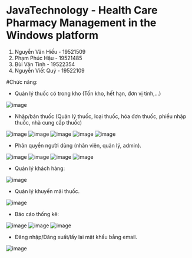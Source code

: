 # JavaTechnology - Health Care Pharmacy Management in the Windows platform


1. Nguyễn Văn Hiếu - 19521509
2. Phạm Phúc Hậu - 19521485
3. Bùi Văn Tình - 19522354
4. Nguyễn Viết Quý - 19522109

#Chức năng:
+ Quản lý thuốc có trong kho (Tồn kho, hết hạn, đơn vị tính,...)

![image](https://user-images.githubusercontent.com/67740526/183787995-03449f66-e044-483f-ad83-330af0d756d6.png)

+ Nhập/bán thuốc (Quản lý thuốc, loại thuốc, hóa đơn thuốc, phiếu nhập thuốc, nhà cung cấp thuốc)

![image](https://user-images.githubusercontent.com/67740526/183788188-83747b19-d6e0-47a7-8091-2b59cf383a1d.png)
![image](https://user-images.githubusercontent.com/67740526/183788256-4884d629-7270-4f15-84b9-6054bd6d279f.png)
![image](https://user-images.githubusercontent.com/67740526/183788667-cd0f0952-1221-4412-9f4b-a89f2b229749.png)
![image](https://user-images.githubusercontent.com/67740526/183788218-d5196cbc-fd43-4f16-83f9-108b5a5cd784.png)
![image](https://user-images.githubusercontent.com/67740526/183788077-febc7034-97cc-43fa-9021-c7ae82893879.png)

+ Phân quyền người dùng (nhân viên, quản lý, admin).

![image](https://user-images.githubusercontent.com/67740526/183788277-060c3ef8-a1d8-4076-9fd7-1e195a0af575.png)
![image](https://user-images.githubusercontent.com/67740526/183788324-30a16699-5de3-49ee-a546-b7e2beb924ca.png)
![image](https://user-images.githubusercontent.com/67740526/183788448-a4fc9450-d35e-4d85-95af-a241d9b34538.png)
![image](https://user-images.githubusercontent.com/67740526/183788470-79f05b32-b520-408f-b7bf-979f805281b6.png)

+ Quản lý khách hàng:

![image](https://user-images.githubusercontent.com/67740526/183788388-446f5cdd-3db2-4503-99b3-a6bb0cba335a.png)

+ Quản lý khuyến mãi thuốc.

![image](https://user-images.githubusercontent.com/67740526/183788143-44d23f0d-e400-4641-85f6-b6f89ad6efe5.png)

+ Báo cáo thống kê:

![image](https://user-images.githubusercontent.com/67740526/183788534-3558bcf0-b371-4c8b-bc15-466a266ed089.png)
![image](https://user-images.githubusercontent.com/67740526/183788569-f7780480-14c2-403e-984c-d14af4a21ab6.png)
![image](https://user-images.githubusercontent.com/67740526/183788594-0fd166db-6ed2-40cd-9b49-9d5856c35461.png)

+ Đăng nhập/Đăng xuất/lấy lại mật khẩu bằng email.

![image](https://user-images.githubusercontent.com/67740526/183789174-c49e0f86-6761-4988-bf60-e830457dc08e.png)


